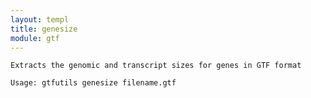 ```yaml
---
layout: templ
title: genesize
module: gtf
---
```

    
    Extracts the genomic and transcript sizes for genes in GTF format
    
    Usage: gtfutils genesize filename.gtf
    
    
